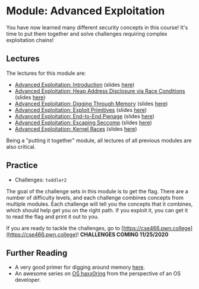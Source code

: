 # Module: Advanced Exploitation

You have now learned many different security concepts in this course!
It's time to put them together and solve challenges requiring complex exploitation chains!

## Lectures

The lectures for this module are:

- [Advanced Exploitation: Introduction](https://youtu.be/s7DCT9qccYc) (slides [here](https://docs.google.com/presentation/d/1uHpo78FQVv8RaPe0IVUMXRBouBau6j4JFgx3_1-_wIw/edit))
- [Advanced Exploitation: Heap Address Disclosure via Race Conditions](https://youtu.be/LFlsuBF-s7g) (slides [here](https://docs.google.com/presentation/d/1Nh47gCskB3Cr1d6Yr1Q8RWwt2p8DlHvJbwgSs-3m4kA/edit))
- [Advanced Exploitation: Digging Through Memory](https://youtu.be/WElEwa1pXCw) (slides [here](https://docs.google.com/presentation/d/1UY3GniieKBiphekH_RmkghYdm5M5DBNklHCxfN2S62A/edit))
- [Advanced Exploitation: Exploit Primitives](https://youtu.be/PY9fNJel-X8) (slides [here](https://docs.google.com/presentation/d/1fMVQqCeNioayny-oUd3uYFNzkyHDz3u-B8f_JiJtf6Y/edit))
- [Advanced Exploitation: End-to-End Pwnage](https://youtu.be/okLF1WnbV4M) (slides [here](https://docs.google.com/presentation/d/1Q6ZjNq7VeU08Tba5uWkgJy6IMH5sDT8jCW1d8vmau4M/edit))
- [Advanced Exploitation: Escaping Seccomp](https://youtu.be/mKzUA3j6myg) (slides [here](https://docs.google.com/presentation/d/1YMlOERClX6Yi8Fb9DYxBBJ5MYB1C-_F75XKkoSmbl8k/edit))
- [Advanced Exploitation: Kernel Races](https://youtu.be/hpON-ojRks4) (slides [here](https://docs.google.com/presentation/d/16MN3BneO7l16SX_cpvTYlV25nfdRuqfRIRQvV-iURa0/edit))

Being a "putting it together" module, all lectures of all previous modules are also critical.

## Practice

- Challenges: `toddler2`

The goal of the challenge sets in this module is to get the flag.
There are a number of difficulty levels, and each challenge combines concepts from multiple modules.
Each challenge will tell you the concepts that it combines, which should help get you on the right path.
If you exploit it, you can get it to read the flag and print it out to you.

If you are ready to tackle the challenges, go to [https://cse466.pwn.college](https://cse466.pwn.college)! **CHALLENGES COMING 11/25/2020**

## Further Reading

- A very good primer for digging around memory [here](https://www.nickgregory.me/security/2019/04/06/pivoting-around-memory/).
- An awesome series on [OS haxx0ring](https://youtube.com/playlist?list=PLMOpZvQB55bcRA5-KjvW7dVyGUarcqZuL) from the perspective of an OS developer.
